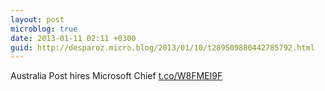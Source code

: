 ```yaml
---
layout: post
microblog: true
date: 2013-01-11 02:11 +0300
guid: http://desparoz.micro.blog/2013/01/10/t289509880442785792.html
---
```

Australia Post hires Microsoft Chief [t.co/W8FMEI9F](http://t.co/W8FMEI9F)
